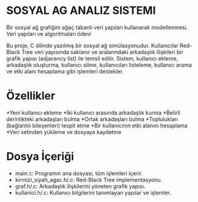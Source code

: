 # SOSYAL AG ANALIZ SISTEMI
 Bir sosyal ağ grafiğini ağaç tabanlı veri yapıları kullanarak modellenmesi. Veri yapıları ve algoritmaları ödevi

Bu proje, C dilinde yazılmış bir sosyal ağ simülasyonudur. Kullanıcılar Red-Black Tree veri yapısında saklanır ve aralarındaki arkadaşlık ilişkileri bir grafik yapısı (adjacency list) ile temsil edilir. Sistem, kullanıcı ekleme, arkadaşlık oluşturma, kullanıcı silme, kullanıcıları listeleme, kullanıcı arama ve etki alanı hesaplama gibi işlemleri destekler.

# Özellikler
*Yeni kullanıcı ekleme
*İki kullanıcı arasında arkadaşlık kurma
*Belirli derinlikteki arkadaşları bulma
*Ortak arkadaşları bulma
*Toplulukları (bağlantılı bileşenleri) tespit etme
*Bir kullanıcının etki alanını hesaplama 
*Veri setinden yükleme ve dosyaya kaydetme

# Dosya İçeriği
* main.c: Programın ana dosyası, tüm işlemleri içerir.
* kirmizi_siyah_agac.h/.c: Red-Black Tree implementasyonu.
* graf.h/.c: Arkadaşlık ilişkilerini yöneten grafik yapısı.
* kullanici.h/.c: Kullanıcı bilgilerini tanımlayan yapılar ve işlemler.
